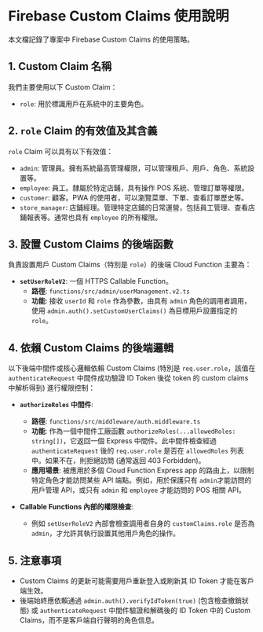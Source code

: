 # Firebase Custom Claims 使用說明

本文檔記錄了專案中 Firebase Custom Claims 的使用策略。

## 1. Custom Claim 名稱

我們主要使用以下 Custom Claim：

*   `role`: 用於標識用戶在系統中的主要角色。

## 2. `role` Claim 的有效值及其含義

`role` Claim 可以具有以下有效值：

*   `admin`: 管理員。擁有系統最高管理權限，可以管理租戶、用戶、角色、系統設置等。
*   `employee`: 員工。隸屬於特定店鋪，具有操作 POS 系統、管理訂單等權限。
*   `customer`: 顧客。PWA 的使用者，可以瀏覽菜單、下單、查看訂單歷史等。
*   `store_manager`: 店鋪經理。管理特定店鋪的日常運營，包括員工管理、查看店鋪報表等。通常也具有 `employee` 的所有權限。

## 3. 設置 Custom Claims 的後端函數

負責設置用戶 Custom Claims（特別是 `role`）的後端 Cloud Function 主要為：

*   **`setUserRoleV2`**: 一個 HTTPS Callable Function。
    *   **路徑**: `functions/src/admin/userManagement.v2.ts`
    *   **功能**: 接收 `userId` 和 `role` 作為參數，由具有 `admin` 角色的調用者調用，使用 `admin.auth().setCustomUserClaims()` 為目標用戶設置指定的 `role`。

## 4. 依賴 Custom Claims 的後端邏輯

以下後端中間件或核心邏輯依賴 Custom Claims (特別是 `req.user.role`，該值在 `authenticateRequest` 中間件成功驗證 ID Token 後從 token 的 custom claims 中解析得到) 進行權限控制：

*   **`authorizeRoles` 中間件**: 
    *   **路徑**: `functions/src/middleware/auth.middleware.ts`
    *   **功能**: 作為一個中間件工廠函數 `authorizeRoles(...allowedRoles: string[])`，它返回一個 Express 中間件。此中間件檢查經過 `authenticateRequest` 後的 `req.user.role` 是否在 `allowedRoles` 列表中。如果不在，則拒絕訪問 (通常返回 403 Forbidden)。
    *   **應用場景**: 被應用於多個 Cloud Function Express app 的路由上，以限制特定角色才能訪問某些 API 端點。例如，用於保護只有 `admin`才能訪問的用戶管理 API，或只有 `admin` 和 `employee` 才能訪問的 POS 相關 API。

*   **Callable Functions 內部的權限檢查**: 
    *   例如 `setUserRoleV2` 內部會檢查調用者自身的 `customClaims.role` 是否為 `admin`，才允許其執行設置其他用戶角色的操作。

## 5. 注意事項

*   Custom Claims 的更新可能需要用戶重新登入或刷新其 ID Token 才能在客戶端生效。
*   後端始終應依賴通過 `admin.auth().verifyIdToken(true)` (包含檢查撤銷狀態) 或 `authenticateRequest` 中間件驗證和解碼後的 ID Token 中的 Custom Claims，而不是客戶端自行聲明的角色信息。 